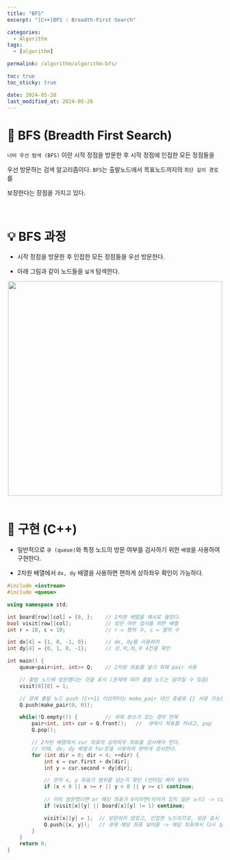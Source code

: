 ```yaml
---
title: "BFS"
excerpt: "[C++]BFS : Breadth-First Search"

categories:
  - Algorithm
tags:
  - [algorithm]

permalink: /algorithm/algorithm-bfs/

toc: true
toc_sticky: true

date: 2024-05-28
last_modified_at: 2024-05-28
---
```


# 👑 BFS (Breadth First Search)

`너비 우선 탐색 (BFS)` 이란 시작 정점을 방문한 후 시작 정점에 인접한 모든 정점들을 <br>

우선 방문하는 검색 알고리즘이다. `BFS`는 출발노드에서 목표노드까지의 `최단 길이 경로`를 <br>

보장한다는 장점을 가지고 있다.

<br>

# 💡 BFS 과정

- 시작 정점을 방문한 후 인접한 모든 정점들을 우선 방문한다.

- 아래 그림과 같이 노드들을 `넓게` 탐색한다.

<center><img src="https://github.com/jinwoojwa/jinwoo.github.io/assets/112393728/61f79482-b469-435a-bad6-bf14be3a05f0" width="500"></center>

<br>

# 🧩 구현 (C++)

- 일반적으로 `큐 (queue)`와 특정 노드의 방문 여부를 검사하기 위한 `배열`을 사용하여 구현한다.

- 2차원 배열에서 `dx, dy` 배열을 사용하면 편하게 상하좌우 확인이 가능하다.

```c++
#include <iostream>
#include <queue>

using namespace std;

int board[row][col] = {0, };    // 2차원 배열을 예시로 들었다.
bool visit[row][col];           // 방문 여부 검사를 위한 배열
int r = 10, c = 10;             // r = 행의 수, c = 열의 수

int dx[4] = {1, 0, -1, 0};      // dx, dy를 사용하여
int dy[4] = {0, 1, 0, -1};      // 상,하,좌,우 4칸을 확인

int main() {
    queue<pair<int, int>> Q;    // 2차원 좌표를 넣기 위해 pair 사용

    // 출발 노드에 방문했다는 것을 표시 (문제에 따라 출발 노드는 달라질 수 있음)
    visit[0][0] = 1;

    // 큐에 출발 노드 push (C++11 이상부터는 make_pair 대신 중괄호 {} 사용 가능)
    Q.push(make_pair(0, 0));

    while(!Q.empty()) {         // 큐에 원소가 있는 경우 반복
        pair<int, int> cur = Q.front();   //  큐에서 좌표를 꺼내고, pop
        Q.pop();

        // 2차원 배열에서 cur 좌표의 상하좌우 좌표를 검사해야 한다.
        // 이때, dx, dy 배열과 for문을 사용하여 편하게 검사한다.
        for (int dir = 0; dir < 4; ++dir) {
            int x = cur.first + dx[dir];
            int y = cur.second + dy[dir];

            // 먼저 x, y 좌표가 범위를 넘는지 확인 (런타임 에러 방지)
            if (x < 0 || x >= r || y < 0 || y >= c) continue;
            
            // 이미 방문했다면 or 해당 좌표가 0이라면(이어져 있지 않은 노드) -> continue
            if (visit[x][y] || board[x][y] != 1) continue;

            visit[x][y] = 1;  // 방문하지 않았고, 인접한 노드이므로, 방문 표시
            Q.push({x, y});   // 큐에 해당 좌표 넣어줌 -> 해당 좌표에서 다시 상하좌우 검사 
        }
    }
    return 0;
}
```



